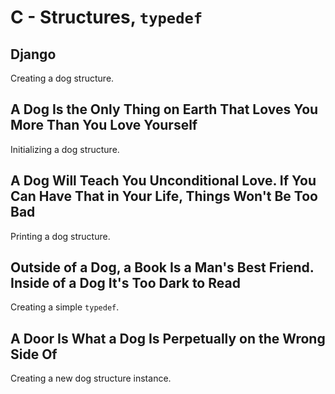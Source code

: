 # C - Structures, `typedef`

## Django
Creating a dog structure.

## A Dog Is the Only Thing on Earth That Loves You More Than You Love Yourself
Initializing a dog structure.

## A Dog Will Teach You Unconditional Love. If You Can Have That in Your Life, Things Won't Be Too Bad
Printing a dog structure.

## Outside of a Dog, a Book Is a Man's Best Friend. Inside of a Dog It's Too Dark to Read
Creating a simple `typedef`.

## A Door Is What a Dog Is Perpetually on the Wrong Side Of
Creating a new dog structure instance.
